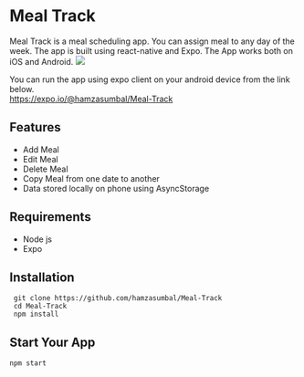 # Meal Track
Meal Track is a meal scheduling app. You can assign meal to any day of the week. The app is built using react-native and Expo.
The App works both on iOS and Android.
![](https://user-images.githubusercontent.com/70642483/95232763-5d29e580-081e-11eb-9ab2-99964c534254.png)

You can run the app using expo client on your android device from the link below. \
https://expo.io/@hamzasumbal/Meal-Track

## Features
- Add Meal 
- Edit Meal
- Delete Meal
- Copy Meal from one date to another
- Data stored locally on phone using AsyncStorage
## Requirements
- Node js
- Expo

## Installation
```
 git clone https://github.com/hamzasumbal/Meal-Track
 cd Meal-Track
 npm install
```
## Start Your App
```
npm start
```
